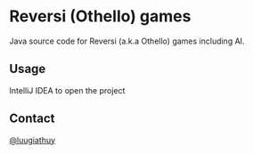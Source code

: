# Reversi (Othello) games

Java source code for Reversi (a.k.a Othello) games including AI.

## Usage

IntelliJ IDEA to open the project

## Contact

[@luugiathuy](http://twitter.com/luugiathuy)
